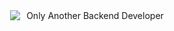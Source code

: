<div style="display: flex; align-items: center; justify-content: center; flex-direction: row; height: 100vh;">
  <img src="https://i.imgur.com/eAXqAFy.gif" />
  <p style="margin-left: 10px;">Only Another Backend Developer</p>
</div>
